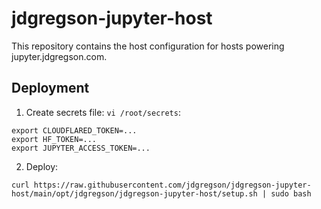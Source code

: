 # jdgregson-jupyter-host

This repository contains the host configuration for hosts powering jupyter.jdgregson.com.

## Deployment

1. Create secrets file: `vi /root/secrets`:

```
export CLOUDFLARED_TOKEN=...
export HF_TOKEN=...
export JUPYTER_ACCESS_TOKEN=...
```

2. Deploy:

```
curl https://raw.githubusercontent.com/jdgregson/jdgregson-jupyter-host/main/opt/jdgregson/jdgregson-jupyter-host/setup.sh | sudo bash
```

